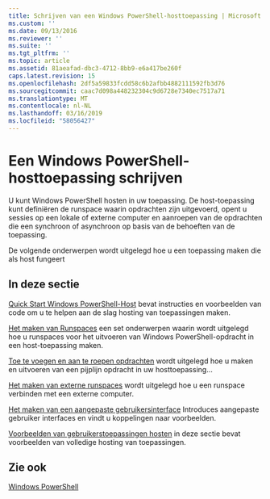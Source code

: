 ```yaml
---
title: Schrijven van een Windows PowerShell-hosttoepassing | Microsoft Docs
ms.custom: ''
ms.date: 09/13/2016
ms.reviewer: ''
ms.suite: ''
ms.tgt_pltfrm: ''
ms.topic: article
ms.assetid: 81aeafad-dbc3-4712-8bb9-e6a417be260f
caps.latest.revision: 15
ms.openlocfilehash: 2df5a59833fcdd58c6b2afbb4882111592fb3d76
ms.sourcegitcommit: caac7d098a448232304c9d6728e7340ec7517a71
ms.translationtype: MT
ms.contentlocale: nl-NL
ms.lasthandoff: 03/16/2019
ms.locfileid: "58056427"
---
```

# <a name="writing-a-windows-powershell-host-application"></a>Een Windows PowerShell-hosttoepassing schrijven

U kunt Windows PowerShell hosten in uw toepassing. De host-toepassing kunt definiëren de runspace waarin opdrachten zijn uitgevoerd, opent u sessies op een lokale of externe computer en aanroepen van de opdrachten die een synchroon of asynchroon op basis van de behoeften van de toepassing.

De volgende onderwerpen wordt uitgelegd hoe u een toepassing maken die als host fungeert

## <a name="in-this-section"></a>In deze sectie

[Quick Start Windows PowerShell-Host](./windows-powershell-host-quickstart.md) bevat instructies en voorbeelden van code om u te helpen aan de slag hosting van toepassingen maken.

[Het maken van Runspaces](./creating-runspaces.md) een set onderwerpen waarin wordt uitgelegd hoe u runspaces voor het uitvoeren van Windows PowerShell-opdracht in een host-toepassing maken.

[Toe te voegen en aan te roepen opdrachten](./adding-and-invoking-commands.md) wordt uitgelegd hoe u maken en uitvoeren van een pijplijn opdracht in uw hosttoepassing...

[Het maken van externe runspaces](./creating-remote-runspaces.md) wordt uitgelegd hoe u een runspace verbinden met een externe computer.

[Het maken van een aangepaste gebruikersinterface](./creating-a-custom-user-interface.md) Introduces aangepaste gebruiker interfaces en vindt u koppelingen naar voorbeelden.

[Voorbeelden van gebruikerstoepassingen hosten](./host-application-samples.md) in deze sectie bevat voorbeelden van volledige hosting van toepassingen.

## <a name="see-also"></a>Zie ook

[Windows PowerShell](http://msdn.microsoft.com/en-us/b41a2af3-aec1-402d-8e18-c2c26be461ff)